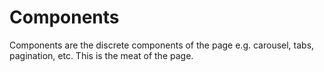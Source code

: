﻿# Components

Components are the discrete components of the page e.g. carousel, tabs, pagination, etc. This is the meat of the page.